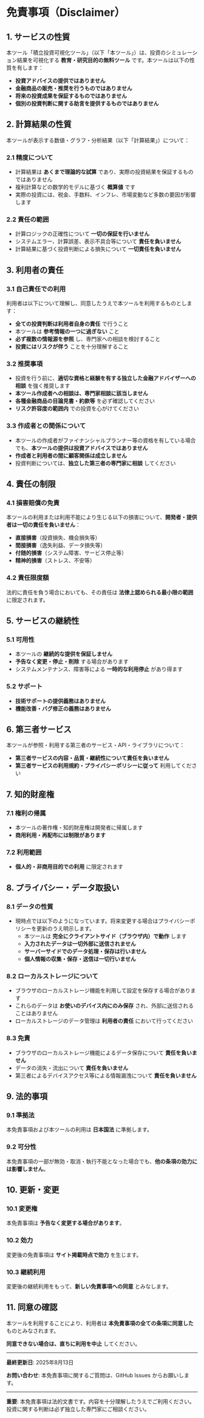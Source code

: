 # 免責事項（Disclaimer）

## 1. サービスの性質

本ツール「積立投資可視化ツール」（以下「本ツール」）は、投資のシミュレーション結果を可視化する **教育・研究目的の無料ツール** です。本ツールは以下の性質を有します：

- **投資アドバイスの提供ではありません**
- **金融商品の販売・推奨を行うものではありません**
- **将来の投資成果を保証するものではありません**
- **個別の投資判断に関する助言を提供するものではありません**

## 2. 計算結果の性質

本ツールが表示する数値・グラフ・分析結果（以下「計算結果」）について：

### 2.1 精度について
- 計算結果は **あくまで理論的な試算** であり、実際の投資結果を保証するものではありません
- 複利計算などの数学的モデルに基づく **概算値** です
- 実際の投資には、税金、手数料、インフレ、市場変動など多数の要因が影響します

### 2.2 責任の範囲
- 計算ロジックの正確性について **一切の保証を行いません**
- システムエラー、計算誤差、表示不具合等について **責任を負いません**
- 計算結果に基づく投資判断による損失について **一切責任を負いません**

## 3. 利用者の責任

### 3.1 自己責任での利用
利用者は以下について理解し、同意したうえで本ツールを利用するものとします：

- **全ての投資判断は利用者自身の責任** で行うこと
- 本ツールは **参考情報の一つに過ぎない** こと
- **必ず複数の情報源を参照** し、専門家への相談を検討すること
- **投資にはリスクが伴う** ことを十分理解すること

### 3.2 推奨事項
- 投資を行う前に、**適切な資格と経験を有する独立した金融アドバイザーへの相談** を強く推奨します
- **本ツール作成者への相談は、専門家相談に該当しません**
- **各種金融商品の目論見書・約款等** を必ず確認してください
- **リスク許容度の範囲内** での投資を心がけてください

### 3.3 作成者との関係について
- 本ツールの作成者がファイナンシャルプランナー等の資格を有している場合でも、**本ツールの提供は投資アドバイスではありません**
- **作成者と利用者の間に顧客関係は成立しません**
- 投資判断については、**独立した第三者の専門家に相談** してください

## 4. 責任の制限

### 4.1 損害賠償の免責
本ツールの利用または利用不能により生じる以下の損害について、**開発者・提供者は一切の責任を負いません**：

- **直接損害**（投資損失、機会損失等）
- **間接損害**（逸失利益、データ損失等）
- **付随的損害**（システム障害、サービス停止等）
- **精神的損害**（ストレス、不安等）

### 4.2 責任限度額
法的に責任を負う場合においても、その責任は **法律上認められる最小限の範囲** に限定されます。

## 5. サービスの継続性

### 5.1 可用性
- 本ツールの **継続的な提供を保証しません**
- **予告なく変更・停止・削除** する場合があります
- システムメンテナンス、障害等による **一時的な利用停止** があり得ます

### 5.2 サポート
- **技術サポートの提供義務はありません**
- **機能改善・バグ修正の義務はありません**

## 6. 第三者サービス

本ツールが参照・利用する第三者のサービス・API・ライブラリについて：

- **第三者サービスの内容・品質・継続性について責任を負いません**
- **第三者サービスの利用規約・プライバシーポリシーに従って** 利用してください

## 7. 知的財産権

### 7.1 権利の帰属
- 本ツールの著作権・知的財産権は開発者に帰属します
- **商用利用・再配布には制限があります**

### 7.2 利用範囲
- **個人的・非商用目的での利用** に限定されます

## 8. プライバシー・データ取扱い

### 8.1 データの性質
- 現時点では以下のようになっています。将来変更する場合はプライバシーポリシーを更新のうえ明示します。
  - 本ツールは **完全にクライアントサイド（ブラウザ内）で動作** します
  - **入力されたデータは一切外部に送信されません**
  - **サーバーサイドでのデータ処理・保存は行いません**
  - **個人情報の収集・保存・送信は一切行いません**

### 8.2 ローカルストレージについて
- ブラウザのローカルストレージ機能を利用して設定を保存する場合があります
- これらのデータは **お使いのデバイス内にのみ保存** され、外部に送信されることはありません
- ローカルストレージのデータ管理は **利用者の責任** において行ってください

### 8.3 免責
- ブラウザのローカルストレージ機能によるデータ保存について **責任を負いません**
- データの消失・流出について **責任を負いません**
- 第三者によるデバイスアクセス等による情報漏洩について **責任を負いません**

## 9. 法的事項

### 9.1 準拠法
本免責事項および本ツールの利用は **日本国法** に準拠します。

### 9.2 可分性
本免責事項の一部が無効・取消・執行不能となった場合でも、**他の条項の効力には影響しません**。

## 10. 更新・変更

### 10.1 変更権
本免責事項は **予告なく変更する場合があります**。

### 10.2 効力
変更後の免責事項は **サイト掲載時点で効力** を生じます。

### 10.3 継続利用
変更後の継続利用をもって、**新しい免責事項への同意** とみなします。

## 11. 同意の確認

本ツールを利用することにより、利用者は **本免責事項の全ての条項に同意した** ものとみなされます。

**同意できない場合は、直ちに利用を中止** してください。

---

**最終更新日**: 2025年8月13日

**お問い合わせ**: 本免責事項に関するご質問は、GitHub Issues からお願いします。

---

**重要**: 本免責事項は法的文書です。内容を十分理解したうえでご利用ください。投資に関する判断は必ず独立した専門家にご相談ください。